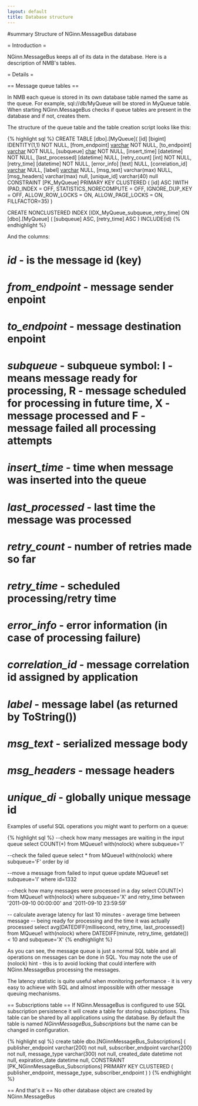 ```yaml
---
layout: default
title: Database structure
---
```

#summary Structure of NGinn.MessageBus database

= Introduction =

NGinn.MessageBus keeps all of its data in the database. Here is a description of NMB's tables. 

= Details =

== Message queue tables ==

In NMB each queue is stored in its own database table named the same as the queue. For example, sql://db/MyQueue will be stored in MyQueue table.
When starting NGinn.MessageBus checks if queue tables are present in the database and if not, creates them.

The structure of the queue table and the table creation script looks like this:

{% highlight sql %}
CREATE TABLE [dbo].[MyQueue](
	[id] [bigint] IDENTITY(1,1) NOT NULL,
	[from_endpoint] [varchar](50) NOT NULL,
	[to_endpoint] [varchar](50) NOT NULL,
	[subqueue] [char](1) NOT NULL,
	[insert_time] [datetime] NOT NULL,
	[last_processed] [datetime] NULL,
	[retry_count] [int] NOT NULL,
	[retry_time] [datetime] NOT NULL,
	[error_info] [text] NULL,
	[correlation_id] [varchar](100) NULL,
	[label] [varchar](100) NULL,
	[msg_text] varchar(max) NULL,
	[msg_headers] varchar(max) null,
	[unique_id] varchar(40) null
CONSTRAINT [PK_MyQueue] PRIMARY KEY CLUSTERED 
(
	[id] ASC
)WITH (PAD_INDEX  = OFF, STATISTICS_NORECOMPUTE  = OFF, IGNORE_DUP_KEY = OFF, ALLOW_ROW_LOCKS  = ON, ALLOW_PAGE_LOCKS  = ON, FILLFACTOR=35) 
) 

CREATE NONCLUSTERED INDEX [IDX_MyQueue_subqueue_retry_time] ON [dbo].[MyQueue] 
(
	[subqueue] ASC,
	[retry_time] ASC
)
INCLUDE(id)
{% endhighlight %}

And the columns:
  # *id* - is the message id (key)
  # *from_endpoint* - message sender enpoint
  # *to_endpoint* - message destination enpoint
  # *subqueue* - subqueue symbol: I - means message ready for processing, R - message scheduled for processing in future time, X - message processed and F - message failed all processing attempts
  # *insert_time* - time when message was inserted into the queue 
  # *last_processed* - last time the message was processed 
  # *retry_count* - number of retries made so far 
  # *retry_time* - scheduled processing/retry time 
  # *error_info* - error information (in case of processing failure) 
  # *correlation_id* - message correlation id assigned by application 
  # *label* - message label (as returned by ToString())
  # *msg_text* - serialized message body
  # *msg_headers* - message headers
  # *unique_di* - globally unique message id

Examples of useful SQL operations you might want to perform on a queue:

{% highlight sql %}
--check how many messages are waiting in the input queue
select COUNT(*) from MQueue1 with(nolock) where subqueue='I'

--check the failed queue
select * from MQueue1 with(nolock) where subqueue='F' order by id

--move a message from failed to input queue
update MQueue1 set subqueue='I' where id=1332

--check how many messages were processed in a day
select COUNT(*) from MQueue1 with(nolock) where subqueue='X'
and retry_time between '2011-09-10 00:00:00' and '2011-09-10 23:59:59'

-- calculate average latency for last 10 minutes - average time between message 
-- being ready for processing and the time it was actually processed 
select avg(DATEDIFF(millisecond, retry_time, last_processed)) from MQueue1 with(nolock)
where DATEDIFF(minute, retry_time, getdate()) < 10 and subqueue='X'
{% endhighlight %}

As you can see, the message queue is just a normal SQL table and all operations on messages can be done in SQL. You may note the use of (nolock) hint - this is to avoid locking that could interfere with NGinn.MessageBus processing the messages.

The latency statistic is quite useful when monitoring performance - it is very easy to achieve with SQL and almost impossible with other message queuing mechanisms.

== Subscriptions table ==
If NGinn.MessageBus is configured to use SQL subscription persistence it will create a table for storing subscriptions. This table can be shared by all applications using the database. By default the table is named *NGinnMessageBus_Subscriptions* but the name can be changed in configuration.

{% highlight sql %}
create table dbo.[NGinnMessageBus_Subscriptions] (
	publisher_endpoint varchar(200) not null,
	subscriber_endpoint varchar(200) not null,
	message_type varchar(300) not null,
	created_date datetime not null,
	expiration_date datetime null,
	CONSTRAINT [PK_NGinnMessageBus_Subscriptions] PRIMARY KEY CLUSTERED 
	(
		publisher_endpoint,
		message_type,
		subscriber_endpoint
	) 
)
{% endhighlight %}

== And that's it ==
No other database object are created by NGinn.MessageBus